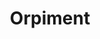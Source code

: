 ---
templateKey: blog-post
featuredpost: false
featuredimage: /assets/Orpiment.png
title: Orpiment
description: Mineral
testfield: 1112
---